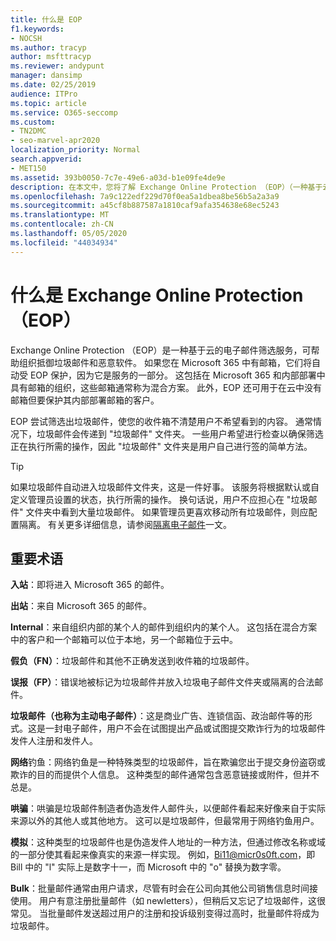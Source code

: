 ```yaml
---
title: 什么是 EOP
f1.keywords:
- NOCSH
ms.author: tracyp
author: msfttracyp
ms.reviewer: andypunt
manager: dansimp
ms.date: 02/25/2019
audience: ITPro
ms.topic: article
ms.service: O365-seccomp
ms.custom:
- TN2DMC
- seo-marvel-apr2020
localization_priority: Normal
search.appverid:
- MET150
ms.assetid: 393b0050-7c7e-49e6-a03d-b1e09fe4de9e
description: 在本文中，您将了解 Exchange Online Protection （EOP）（一种基于云的电子邮件筛选服务）。
ms.openlocfilehash: 7a9c122edf229d70f0ea5a1dbea8be56b5a2a3a9
ms.sourcegitcommit: a45cf8b887587a1810caf9afa354638e68ec5243
ms.translationtype: MT
ms.contentlocale: zh-CN
ms.lasthandoff: 05/05/2020
ms.locfileid: "44034934"
---
```

# <a name="what-is-exchange-online-protection-eop"></a>什么是 Exchange Online Protection （EOP）

Exchange Online Protection （EOP）是一种基于云的电子邮件筛选服务，可帮助组织抵御垃圾邮件和恶意软件。 如果您在 Microsoft 365 中有邮箱，它们将自动受 EOP 保护，因为它是服务的一部分。 这包括在 Microsoft 365 和内部部署中具有邮箱的组织，这些邮箱通常称为混合方案。 此外，EOP 还可用于在云中没有邮箱但要保护其内部部署邮箱的客户。

EOP 尝试筛选出垃圾邮件，使您的收件箱不清楚用户不希望看到的内容。 通常情况下，垃圾邮件会传递到 "垃圾邮件" 文件夹。 一些用户希望进行检查以确保筛选正在执行所需的操作，因此 "垃圾邮件" 文件夹是用户自己进行签的简单方法。  

> [!TIP]
> 如果垃圾邮件自动进入垃圾邮件文件夹，这是一件好事。 该服务将根据默认或自定义管理员设置的状态，执行所需的操作。 换句话说，用户不应担心在 "垃圾邮件" 文件夹中看到大量垃圾邮件。 如果管理员更喜欢移动所有垃圾邮件，则应配置隔离。 有关更多详细信息，请参阅[隔离电子邮件](quarantine-email-messages.md)一文。

## <a name="important-terms"></a>重要术语

**入站**：即将进入 Microsoft 365 的邮件。

**出站**：来自 Microsoft 365 的邮件。

**Internal**：来自组织内部的某个人的邮件到组织内的某个人。 这包括在混合方案中的客户和一个邮箱可以位于本地，另一个邮箱位于云中。

**假负（FN）**：垃圾邮件和其他不正确发送到收件箱的垃圾邮件。

**误报（FP）**：错误地被标记为垃圾邮件并放入垃圾电子邮件文件夹或隔离的合法邮件。

**垃圾邮件（也称为主动电子邮件）**：这是商业广告、连锁信函、政治邮件等的形式。这是一封电子邮件，用户不会在试图提出产品或试图提交欺诈行为的垃圾邮件发件人注册和发件人。

**网络**钓鱼：网络钓鱼是一种特殊类型的垃圾邮件，旨在欺骗您出于提交身份盗窃或欺诈的目的而提供个人信息。 这种类型的邮件通常包含恶意链接或附件，但并不总是。

**哄骗**：哄骗是垃圾邮件制造者伪造发件人邮件头，以便邮件看起来好像来自于实际来源以外的其他人或其他地方。 这可以是垃圾邮件，但最常用于网络钓鱼用户。

**模拟**：这种类型的垃圾邮件也是伪造发件人地址的一种方法，但通过修改名称或域的一部分使其看起来像真实的来源一样实现。 例如，Bi11@micr0s0ft.com，即 Bill 中的 "l" 实际上是数字十一，而 Microsoft 中的 "o" 替换为数字零。

**Bulk**：批量邮件通常由用户请求，尽管有时会在公司向其他公司销售信息时间接使用。 用户有意注册批量邮件（如 newletters），但稍后又忘记了垃圾邮件，这很常见。 当批量邮件发送超过用户的注册和投诉级别变得过高时，批量邮件将成为垃圾邮件。
